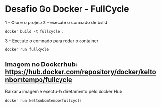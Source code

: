 # Desafio Go Docker - FullCycle

1 - Clone o projeto
2 - execute o comnado de build
```
docker build -t fullcycle .
```
3 - Execute o comnado para rodar o container
```
docker run fullcycle
```

## Imagem no Dockerhub: https://hub.docker.com/repository/docker/keltonbomtempo/fullcycle

Baixar a imagem e exectu-la diretamento pelo docker Hub
```
docker run keltonbomtempo/fullcycle
```
